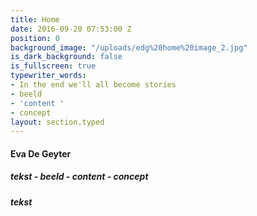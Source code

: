 ```yaml
---
title: Home
date: 2016-09-20 07:53:00 Z
position: 0
background_image: "/uploads/edg%20home%20image_2.jpg"
is_dark_background: false
is_fullscreen: true
typewriter_words:
- In the end we'll all become stories
- beeld
- 'content '
- concept
layout: section.typed
---
```


#### Eva De Geyter

##### tekst - beeld - content - concept

##### <span id="typed">tekst</span>